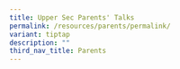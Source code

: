 ```yaml
---
title: Upper Sec Parents' Talks
permalink: /resources/parents/permalink/
variant: tiptap
description: ""
third_nav_title: Parents
---
```

<p></p>